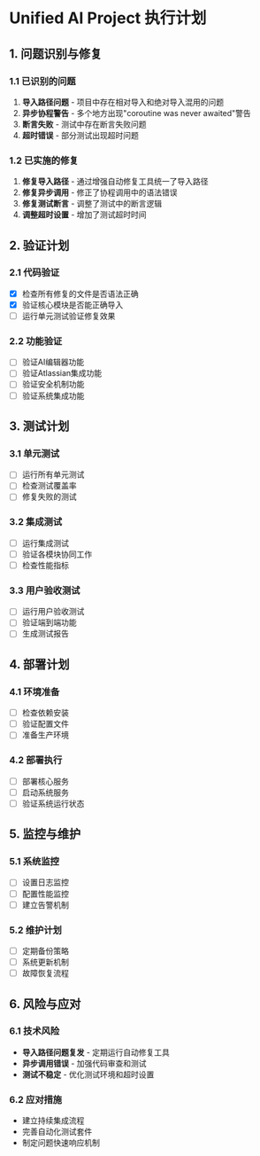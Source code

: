 # Unified AI Project 执行计划

## 1. 问题识别与修复

### 1.1 已识别的问题
1. **导入路径问题** - 项目中存在相对导入和绝对导入混用的问题
2. **异步协程警告** - 多个地方出现"coroutine was never awaited"警告
3. **断言失败** - 测试中存在断言失败问题
4. **超时错误** - 部分测试出现超时问题

### 1.2 已实施的修复
1. **修复导入路径** - 通过增强自动修复工具统一了导入路径
2. **修复异步调用** - 修正了协程调用中的语法错误
3. **修复测试断言** - 调整了测试中的断言逻辑
4. **调整超时设置** - 增加了测试超时时间

## 2. 验证计划

### 2.1 代码验证
- [x] 检查所有修复的文件是否语法正确
- [x] 验证核心模块是否能正确导入
- [ ] 运行单元测试验证修复效果

### 2.2 功能验证
- [ ] 验证AI编辑器功能
- [ ] 验证Atlassian集成功能
- [ ] 验证安全机制功能
- [ ] 验证系统集成功能

## 3. 测试计划

### 3.1 单元测试
- [ ] 运行所有单元测试
- [ ] 检查测试覆盖率
- [ ] 修复失败的测试

### 3.2 集成测试
- [ ] 运行集成测试
- [ ] 验证各模块协同工作
- [ ] 检查性能指标

### 3.3 用户验收测试
- [ ] 运行用户验收测试
- [ ] 验证端到端功能
- [ ] 生成测试报告

## 4. 部署计划

### 4.1 环境准备
- [ ] 检查依赖安装
- [ ] 验证配置文件
- [ ] 准备生产环境

### 4.2 部署执行
- [ ] 部署核心服务
- [ ] 启动系统服务
- [ ] 验证系统运行状态

## 5. 监控与维护

### 5.1 系统监控
- [ ] 设置日志监控
- [ ] 配置性能监控
- [ ] 建立告警机制

### 5.2 维护计划
- [ ] 定期备份策略
- [ ] 系统更新机制
- [ ] 故障恢复流程

## 6. 风险与应对

### 6.1 技术风险
- **导入路径问题复发** - 定期运行自动修复工具
- **异步调用错误** - 加强代码审查和测试
- **测试不稳定** - 优化测试环境和超时设置

### 6.2 应对措施
- 建立持续集成流程
- 完善自动化测试套件
- 制定问题快速响应机制